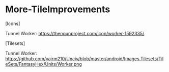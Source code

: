 # More-TileImprovements

[Icons]

Tunnel Worker: https://thenounproject.com/icon/worker-1592335/

[Tilesets]

Tunnel Worker: https://github.com/yairm210/Unciv/blob/master/android/Images.Tilesets/TileSets/FantasyHex/Units/Worker.png
